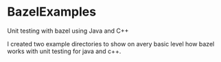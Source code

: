 # BazelExamples
Unit testing with bazel using Java and C++

I created two example directories to show on avery basic level how bazel works with unit testing for java and c++.
